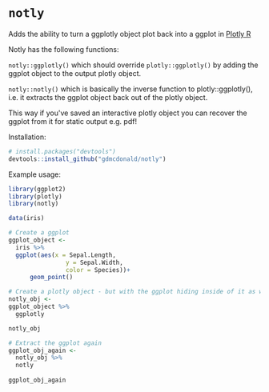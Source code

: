 # `notly`
Adds the ability to turn a ggplotly object plot back into a ggplot in [Plotly R](https://github.com/plotly/plotly.R)

Notly has the following functions:

`notly::ggplotly()` which should override `plotly::ggplotly()` by adding the ggplot object to the output plotly object.

`notly::notly()` which is basically the inverse function to plotly::ggplotly(), i.e. it extracts the ggplot object back out of the plotly object.

This way if you've saved an interactive plotly object you can recover the ggplot from it for static output e.g. pdf!

Installation:
```r
# install.packages("devtools")
devtools::install_github("gdmcdonald/notly")
```

Example usage:
```r
library(ggplot2)
library(plotly)
library(notly)

data(iris)

# Create a ggplot
ggplot_object <-
  iris %>%
  ggplot(aes(x = Sepal.Length,
                y = Sepal.Width,
                color = Species))+
      geom_point()

# Create a plotly object - but with the ggplot hiding inside of it as well
notly_obj <-
ggplot_object %>%
  ggplotly

notly_obj

# Extract the ggplot again
ggplot_obj_again <-
  notly_obj %>%
  notly
  
ggplot_obj_again
```
